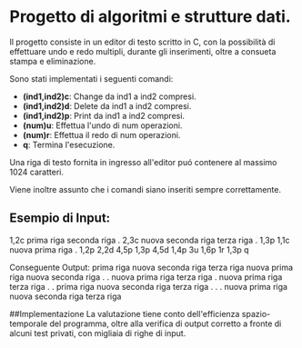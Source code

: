 # Progetto di algoritmi e strutture dati.
Il progetto consiste in un editor di testo scritto in C, con la possibilità di effettuare undo e redo multipli, durante gli inserimenti, oltre a consueta stampa e eliminazione.

Sono stati implementati i seguenti comandi:
  * **(ind1,ind2)c**: Change da ind1 a ind2 compresi.
  * **(ind1,ind2)d**: Delete da ind1 a ind2 compresi.
  * **(ind1,ind2)p**: Print da ind1 a ind2 compresi.
  * **(num)u**: Effettua l'undo di num operazioni.
  * **(num)r**: Effettua il redo di num operazioni.
  * **q**: Termina l'esecuzione.

Una riga di testo fornita in ingresso all'editor puó contenere al massimo 1024 caratteri.

Viene inoltre assunto che i comandi siano inseriti sempre correttamente.

## Esempio di Input:
1,2c
prima riga
seconda riga
.
2,3c
nuova seconda riga
terza riga
.
1,3p
1,1c
nuova prima riga
.
1,2p
2,2d
4,5p
1,3p
4,5d
1,4p
3u
1,6p
1r
1,3p
q

Conseguente Output:
prima riga
nuova seconda riga
terza riga
nuova prima riga
nuova seconda riga
.
.
nuova prima riga
terza riga
.
nuova prima riga
terza riga
.
.
prima riga
nuova seconda riga
terza riga
.
.
.
nuova prima riga
nuova seconda riga
terza riga

##Implementazione
La valutazione tiene conto dell'efficienza spazio-temporale del programma, oltre alla verifica di output corretto a fronte di alcuni test privati, con migliaia di righe di input.
